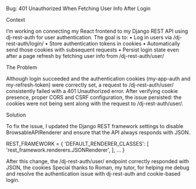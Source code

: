 Bug: 401 Unauthorized When Fetching User Info After Login

Context

I’m working on connecting my React frontend to my Django REST API using dj-rest-auth for user authentication. The goal is to:
	•	Log in users via /dj-rest-auth/login/
	•	Store authentication tokens in cookies
	•	Automatically send those cookies with subsequent requests
	•	Persist login state even after a page refresh by fetching user info from /dj-rest-auth/user/

The Problem

Although login succeeded and the authentication cookies (my-app-auth and my-refresh-token) were correctly set, a request to /dj-rest-auth/user/ consistently failed with a 401 Unauthorized error.
After verifying cookie presence, proper CORS and CSRF configuration, the issue persisted: the cookies were not being sent along with the request to /dj-rest-auth/user/.

Solution

To fix the issue, I updated the Django REST framework settings to disable BrowsableAPIRenderer and ensure that the API always responds with JSON.


REST_FRAMEWORK = {
    'DEFAULT_RENDERER_CLASSES': [
        'rest_framework.renderers.JSONRenderer',
    ],
    ...
}

After this change, the /dj-rest-auth/user/ endpoint correctly responded with JSON, the cookies 
Special thanks to Roman, my tutor, for helping me debug and resolve the authentication issue with dj-rest-auth and cookie-based login.